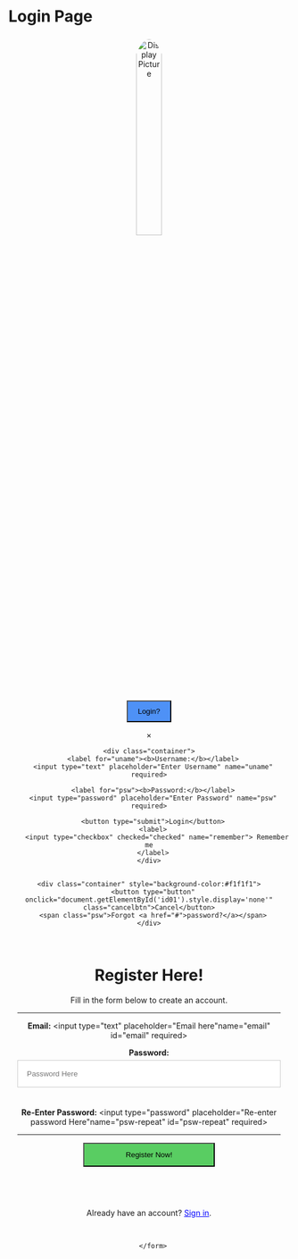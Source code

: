<!DOCTYPE html>
<html lang="en">
<h1>Login Page</h1>


<html>
<div>
<form action="/action_page.php" method="post">
	<div class="imgcontainer">
    <img src="https://cdn.pixabay.com/photo/2015/10/05/22/37/blank-profile-picture-973460_1280.png" alt="Display Picture" class="avatar">
    
<button onclick="document.getElementById('id01').style.display='block'">Login?</button>


<div id="id01" class="modal">
  <span onclick="document.getElementById('id01').style.display='none'"
class="close" title="Close Modal">&times;</span>


    <div class="container">
      <label for="uname"><b>Username:</b></label>
      <input type="text" placeholder="Enter Username" name="uname" required>

      <label for="psw"><b>Password:</b></label>
      <input type="password" placeholder="Enter Password" name="psw" required>

      <button type="submit">Login</button>
      <label>
        <input type="checkbox" checked="checked" name="remember"> Remember me
      </label>
    </div>


    <div class="container" style="background-color:#f1f1f1">
      <button type="button" onclick="document.getElementById('id01').style.display='none'" class="cancelbtn">Cancel</button>
      <span class="psw">Forgot <a href="#">password?</a></span>
    </div>
    
<style>
.cancelbtn {
  width: auto;
  padding: 10px 18px;
  background-color: #f44336;
 }
 
button {
 	background-color: #4E91F6;
    color: black;
    width: auto;
    padding:10px 18px;
 }
button: hover {
	opacity: 0.8;
 }
img.avatar {
	width: 30%;
    border-radius: 50%;
 }
 
 .imgcontainer {
 	text-align: center;
    margin: 24px 0 12px 0;
}

.container {
	padding: 16px;
}

span.psw {
  float: right;
  padding-top: 16px;
} 
input[type=text], input[type=password] {
  width: 80%;
  padding: 10px 20px;
  margin: 8px 0;
  display: inline-block;
  border: 1px solid #ccc;
  box-sizing: border-box;
}   

</style>
</form>
</div>
</html>









<form action="action_page.php">
	<div class="container">
    	<h1> Register Here! </h1>
        <p> Fill in the form below to create an account.</p>
        <hr>
        
   <label for="email"><b>Email:</b></label>
        <input type="text" placeholder="Email here"name="email" id="email" required>
        
   <label for="psw"><b>Password:</b></label>
        <input type="password" placeholder="Password Here" name="psw" id="psw" required>
        
   <label for="psw-repeat"><b>Re-Enter Password:</b></label>
        <input type="password" placeholder="Re-enter password Here"name="psw-repeat" id="psw-repeat" required>
        <hr>
        
   <button type="submit" class="registerbtn">Register Now!</button>
       </div>
       
   <div class="container signin">
       	<p> Already have an account? <a href=" https://www.w3schools.com/code/tryit.asp?filename=GGHMYR3ESMC0">Sign in</a>.</p>
       </div>
       
       
   <style> 
       .registerbtn {
       background-color: #59CD62;
       color: black;
       width: 50%;
       padding: 12px 16px;
      }
      a {
      color: blue;
      }
      .container {
      padding:16px;
     }
     input[type=text], input[type=password] {
     width: 100%;
     padding: 16px;
     margin: 5px 0 22px 0;
    }
    </style>
      </form>
